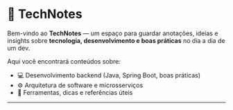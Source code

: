 <!-- Metadados para SEO e redes sociais -->
<link rel="icon" type="image/svg+xml" href="/icon.svg" />
<meta name="description" content="TechNotes — anotações e insights sobre tecnologia e desenvolvimento">
<meta property="og:title" content="TechNotes">
<meta property="og:description" content="Anotações e insights sobre tecnologia e desenvolvimento.">
<meta property="og:image" content="/thumbnail.png">
<meta property="og:type" content="website">

# 🧠 TechNotes

Bem-vindo ao **TechNotes** — um espaço para guardar anotações, ideias e insights sobre **tecnologia, desenvolvimento e boas práticas** no dia a dia de um dev.

Aqui você encontrará conteúdos sobre:

- 💻 Desenvolvimento backend (Java, Spring Boot, boas práticas)
- ⚙️ Arquitetura de software e microsserviços
- 🧰 Ferramentas, dicas e referências úteis

---